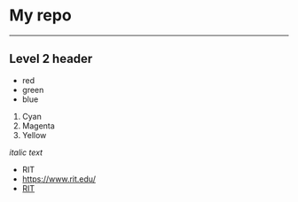 # My repo

---

## Level 2 header
- red
- green
- blue

1. Cyan
2. Magenta
3. Yellow

*italic text*
- RIT
- https://www.rit.edu/
- [RIT](https://www.rit.edu/)
